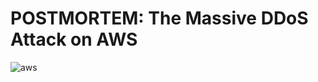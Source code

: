 # POSTMORTEM: The Massive DDoS Attack on AWS
![aws](https://mk0egoveletsonla87wv.kinstacdn.com/wp-content/uploads/2017/12/AWS.png)
